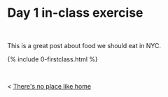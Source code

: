 # Day 1 in-class exercise

&nbsp;

This is a great post about food we should eat in NYC.

{% include 0-firstclass.html %}

&nbsp;
&nbsp;

< [There's no place like home](./index.md)
